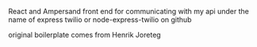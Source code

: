 React and Ampersand front end for communicating with my api under the name of express twilio or node-express-twilio on github

original boilerplate comes from Henrik Joreteg